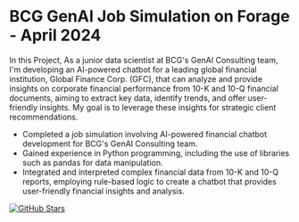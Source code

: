 # BCG GenAI Job Simulation on Forage - April 2024
In this Project, As a junior data scientist at BCG's GenAI Consulting team, I'm developing an AI-powered chatbot for a leading global financial institution, Global Finance Corp. (GFC), that can analyze and provide insights on corporate financial performance from 10-K and 10-Q financial documents, aiming to extract key data, identify trends, and offer user-friendly insights. My goal is to leverage these insights for strategic client recommendations.

 * Completed a job simulation involving AI-powered financial chatbot development
   for BCG's GenAI Consulting team.
 * Gained experience in Python programming, including the use of libraries such
   as pandas for data manipulation.
 * Integrated and interpreted complex financial data from 10-K and 10-Q reports,
   employing rule-based logic to create a chatbot that provides user-friendly
   financial insights and analysis.

[![GitHub Stars](https://img.shields.io/github/stars/manojchandra10/BCG_GenAI_Chatbot_Project?style=social)](https://github.com/manojchandra10/BCG_GenAI_Chatbot_Project/stargazers)
